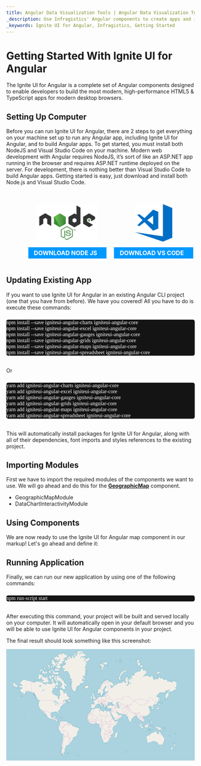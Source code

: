 ```yaml
---
title: Angular Data Visualization Tools | Angular Data Visualization Tools | Getting Started | Infragistics
_description: Use Infragistics' Angular components to create apps and improve data visualization with the world’s fastest, virtualized, real-time Angular data grid and streaming financial and business and financial charts.
_keywords: Ignite UI for Angular, Infragistics, Getting Started
---
```


# Getting Started With Ignite UI for Angular

The Ignite UI for Angular is a complete set of Angular components designed to enable developers to build the most modern, high-performance HTML5 & TypeScript apps for modern desktop browsers.

<!-- Angular, React, WebComponents -->

## Setting Up Computer

Before you can run Ignite UI for Angular, there are 2 steps to get everything on your machine set up to run any Angular app, including Ignite UI for Angular, and to build Angular apps. To get started, you must install both NodeJS and Visual Studio Code on your machine. Modern web development with Angular requires NodeJS, it’s sort of like an ASP.NET app running in the browser and requires ASP.NET runtime deployed on the server. For development, there is nothing better than Visual Studio Code to build Angular apps. Getting started is easy, just download and install both Node.js and Visual Studio Code.

<div style="display:block;width:100%;margin:50px;">
    <div style="display:inline-block;width:45%;text-align:center;">
      <img src="../images/general/nodejs.svg"
           style="display:flex;max-height:100px;margin:auto auto 20px auto;" />
      <a target="_blank" href="https://nodejs.org/en/download/"
         style="color:white;background-color:#09f;text-decoration:none;font-weight:700;font-size:16px;padding: 5px 25px 5px 15px;">
        DOWNLOAD NODE JS
      </a>
    </div>
    <div style="display:inline-block;width:45%;text-align:center;">
      <img src="../images/general/vs-code.svg"
           style="display:flex;max-height:100px;margin:auto auto 20px auto;" />
      <a target="_blank" href="https://code.visualstudio.com/download"
         style="color:white;background-color:#09f;text-decoration:none;font-weight:700;font-size:16px;padding: 5px 25px 5px 15px;">
        DOWNLOAD VS CODE
      </a>
    </div>
</div>

<!-- using a note because there is no other way to build flag content for specific platform. -->

<!-- end: Angular, React, WebComponents -->

<!-- commented out because this section is present in the "Updating Existing App"
You need to open Angular app in **VS Code** and install the following packages for Ignite UI for Angular using these commands:

- **npm install --save igniteui-angular-charts igniteui-angular-core**
- **npm install --save igniteui-angular-excel igniteui-angular-core**
- **npm install --save igniteui-angular-gauges igniteui-angular-core**
- **npm install --save igniteui-angular-grids igniteui-angular-core**
- **npm install --save igniteui-angular-maps igniteui-angular-core**
- **npm install --save igniteui-angular-spreadsheet igniteui-angular-core**

Or

- **yarn add igniteui-angular-charts igniteui-angular-core**
- **yarn add igniteui-angular-excel igniteui-angular-core**
- **yarn add igniteui-angular-gauges igniteui-angular-core**
- **yarn add igniteui-angular-grids igniteui-angular-core**
- **yarn add igniteui-angular-maps igniteui-angular-core**
- **yarn add igniteui-angular-spreadsheet igniteui-angular-core**

Lastly,  -->

<!-- Angular, React -->

## Updating Existing App

If you want to use Ignite UI for Angular in an existing Angular CLI project (one that you have from before). We have you covered! All you have to do is execute these commands:

<pre style="background:#141414;color:white;display:inline-block;padding:16x;margin-top:10px;font-family:'Consolas';border-radius:5px;width:100%">
npm install --save igniteui-angular-charts igniteui-angular-core
npm install --save igniteui-angular-excel igniteui-angular-core
npm install --save igniteui-angular-gauges igniteui-angular-core
npm install --save igniteui-angular-grids igniteui-angular-core
npm install --save igniteui-angular-maps igniteui-angular-core
npm install --save igniteui-angular-spreadsheet igniteui-angular-core
</pre>

Or

<pre style="background:#141414;color:white;display:inline-block;padding:16x;margin-top:10px;font-family:'Consolas';border-radius:5px;width:100%">
yarn add igniteui-angular-charts igniteui-angular-core
yarn add igniteui-angular-excel igniteui-angular-core
yarn add igniteui-angular-gauges igniteui-angular-core
yarn add igniteui-angular-grids igniteui-angular-core
yarn add igniteui-angular-maps igniteui-angular-core
yarn add igniteui-angular-spreadsheet igniteui-angular-core
</pre>

This will automatically install packages for Ignite UI for Angular, along with all of their dependencies, font imports and styles references to the existing project.

## Importing Modules

First we have to import the required modules of the components we want to use. We will go ahead and do this for the [**GeographicMap**](geo-map.md) component.

-   GeographicMapModule
-   DataChartInteractivityModule

## Using Components

We are now ready to use the Ignite UI for Angular map component in our markup! Let's go ahead and define it:

## Running Application

Finally, we can run our new application by using one of the following commands:

<pre style="background:#141414;color:white;display:inline-block;padding:16x;margin-top:10px;font-family:'Consolas';border-radius:5px;width:100%">
npm run-script start
</pre>

After executing this command, your project will be built and served locally on your computer. It will automatically open in your default browser and you will be able to use Ignite UI for Angular components in your project.

The final result should look something like this screenshot:

<img src="../images/general/geo-map.png" />
<!-- end: Angular, React -->
